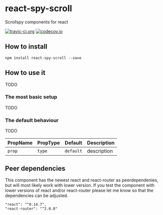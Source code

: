 # react-spy-scroll
Scrollspy components for react

[![travic-ci.org](https://travis-ci.org/nutgaard/react-scroll-spy.svg?branch=master)](https://travis-ci.org/nutgaard/react-scroll-spy)
[![codecov.io](https://codecov.io/github/nutgaard/react-scroll-spy/coverage.svg?branch=master)](https://codecov.io/github/nutgaard/react-scroll-spy?branch=master)

## How to install
```
npm install react-spy-scroll --save
```

## How to use it
TODO

### The most basic setup
TODO

### The default behaviour
TODO
                                                
|    PropName   |    PropType   |    Default    |  Description      |
| ------------- | ------------- | ------------- | ----------------- |
| `prop`        | `type`        | `default`     | description       |


## Peer dependencies
This component has the newest react and react-router as peerdependenies, but will most likely work with lower version.
If you test the component with lower versions of react and/or react-router please let me know so that the dependencies can be adjusted.

```
"react": "^0.14.7",
"react-router": "^2.0.0"
```
